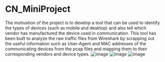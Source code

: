 # CN_MiniProject
The motivation of the project is to develop a tool that can be used to identify the types of devices (such as mobile and desktop) and also tell which vendor has manufactured the device used in communication. This tool has been built to analyze the raw traffic files from Wireshark by scrapping out the useful information such as User-Agent and MAC addresses of the communicating devices from the pcap files and mapping them to their corresponding vendors and device types.
![image](https://user-images.githubusercontent.com/55917582/212534823-bd207032-cf77-4cc0-b083-c7b43dfce0d0.png)
![image](https://user-images.githubusercontent.com/55917582/212534826-f763edac-1f56-4a02-8f35-968688601dc4.png)
![image](https://user-images.githubusercontent.com/55917582/212534834-4c9bad8d-a0e1-47b3-96f2-a7a44d080de7.png)
